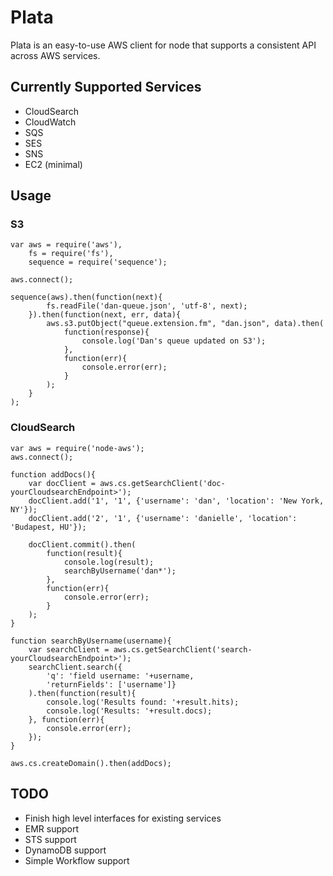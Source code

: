 # Plata

Plata is an easy-to-use AWS client for node that supports a consistent
API across AWS services.

## Currently Supported Services

 * CloudSearch
 * CloudWatch
 * SQS
 * SES
 * SNS
 * EC2 (minimal)


## Usage

### S3

    var aws = require('aws'),
        fs = require('fs'),
        sequence = require('sequence');

    aws.connect();

    sequence(aws).then(function(next){
            fs.readFile('dan-queue.json', 'utf-8', next);
        }).then(function(next, err, data){
            aws.s3.putObject("queue.extension.fm", "dan.json", data).then(
                function(response){
                    console.log('Dan's queue updated on S3');
                },
                function(err){
                    console.error(err);
                }
            );
        }
    );




### CloudSearch

    var aws = require('node-aws');
    aws.connect();

    function addDocs(){
        var docClient = aws.cs.getSearchClient('doc-yourCloudsearchEndpoint>');
        docClient.add('1', '1', {'username': 'dan', 'location': 'New York, NY'});
        docClient.add('2', '1', {'username': 'danielle', 'location': 'Budapest, HU'});

        docClient.commit().then(
            function(result){
                console.log(result);
                searchByUsername('dan*');
            },
            function(err){
                console.error(err);
            }
        );
    }

    function searchByUsername(username){
        var searchClient = aws.cs.getSearchClient('search-yourCloudsearchEndpoint>');
        searchClient.search({
            'q': 'field username: '+username,
            'returnFields': ['username']}
        ).then(function(result){
            console.log('Results found: '+result.hits);
            console.log('Results: '+result.docs);
        }, function(err){
            console.error(err);
        });
    }

    aws.cs.createDomain().then(addDocs);


## TODO

 * Finish high level interfaces for existing services
 * EMR support
 * STS support
 * DynamoDB support
 * Simple Workflow support
